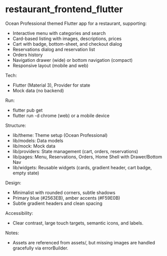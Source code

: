 # restaurant_frontend_flutter

Ocean Professional themed Flutter app for a restaurant, supporting:
- Interactive menu with categories and search
- Card-based listing with images, descriptions, prices
- Cart with badge, bottom-sheet, and checkout dialog
- Reservations dialog and reservation list
- Orders history
- Navigation drawer (wide) or bottom navigation (compact)
- Responsive layout (mobile and web)

Tech:
- Flutter (Material 3), Provider for state
- Mock data (no backend)

Run:
- flutter pub get
- flutter run -d chrome (web) or a mobile device

Structure:
- lib/theme: Theme setup (Ocean Professional)
- lib/models: Data models
- lib/mock: Mock data
- lib/providers: State management (cart, orders, reservations)
- lib/pages: Menu, Reservations, Orders, Home Shell with Drawer/Bottom Nav
- lib/widgets: Reusable widgets (cards, gradient header, cart badge, empty state)

Design:
- Minimalist with rounded corners, subtle shadows
- Primary blue (#2563EB), amber accents (#F59E0B)
- Subtle gradient headers and clean spacing

Accessibility:
- Clear contrast, large touch targets, semantic icons, and labels.

Notes:
- Assets are referenced from assets/, but missing images are handled gracefully via errorBuilder.
